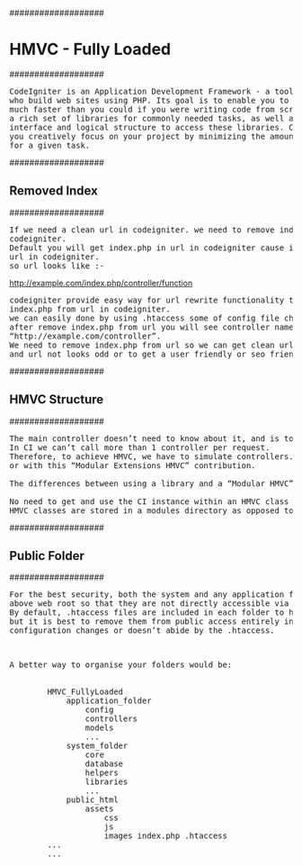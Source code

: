 ###################
<h1> HMVC - Fully Loaded </h1>
###################

<pre>CodeIgniter is an Application Development Framework - a toolkit - for people
who build web sites using PHP. Its goal is to enable you to develop projects
much faster than you could if you were writing code from scratch, by providing
a rich set of libraries for commonly needed tasks, as well as a simple
interface and logical structure to access these libraries. CodeIgniter lets
you creatively focus on your project by minimizing the amount of code needed
for a given task. </pre>

###################
<h2> Removed Index </h2>
###################

<pre>If we need a clean url in codeigniter. we need to remove index.php from url in
codeigniter.
Default you will get index.php in url in codeigniter cause index.php file included with
url in codeigniter.
so url looks like :-</pre>

http://example.com/index.php/controller/function

<pre>codeigniter provide easy way for url rewrite functionality to get clean url or remove
index.php from url in codeigniter.
we can easily done by using .htaccess some of config file changes.
after remove index.php from url you will see controller name in url like
“http://example.com/controller”.
We need to remove index.php from url so we can get clean url for our codeigniter site
and url not looks odd or to get a user friendly or seo friendly url.</pre>

###################
<h2> HMVC Structure </h2>
###################

<pre>The main controller doesn’t need to know about it, and is totally isolated from it.
In CI we can’t call more than 1 controller per request.
Therefore, to achieve HMVC, we have to simulate controllers. It can be done with libraries,
or with this “Modular Extensions HMVC” contribution.

The differences between using a library and a “Modular HMVC” HMVC class is:

No need to get and use the CI instance within an HMVC class
HMVC classes are stored in a modules directory as opposed to the libraries directory.</pre>


###################
<h2> Public Folder </h2>
###################

<pre>For the best security, both the system and any application folders should be placed
above web root so that they are not directly accessible via a browser.
By default, .htaccess files are included in each folder to help prevent direct access,
but it is best to remove them from public access entirely in case the web server
configuration changes or doesn’t abide by the .htaccess.</pre>

<br>

<pre>A better way to organise your folders would be:


        HMVC_FullyLoaded
            application_folder
                config
                controllers
                models
                ...
            system_folder
                core
                database
                helpers
                libraries
                ...
            public_html
                assets
                    css
                    js
                    images index.php .htaccess
        ...
        ...</pre>

